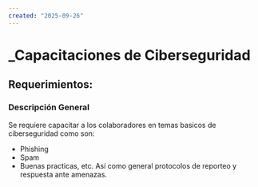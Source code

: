 ```yaml
---
created: "2025-09-26"
---
```


# _Capacitaciones de Ciberseguridad
## Requerimientos:
### Descripción General
Se requiere capacitar a los colaboradores en temas basicos de ciberseguridad como son: 
- Phishing
- Spam
- Buenas practicas, etc.
Así como general protocolos de reporteo y respuesta ante amenazas.